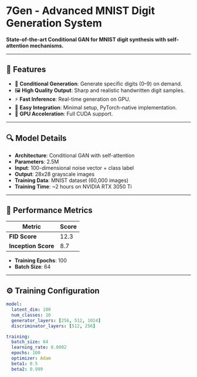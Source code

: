 # 7Gen - Advanced MNIST Digit Generation System

**State-of-the-art Conditional GAN for MNIST digit synthesis with self-attention mechanisms.**

---

## 🚀 Features

- 🎯 **Conditional Generation**: Generate specific digits (0–9) on demand.
- 🖼️ **High Quality Output**: Sharp and realistic handwritten digit samples.
- ⚡ **Fast Inference**: Real-time generation on GPU.
- 🔌 **Easy Integration**: Minimal setup, PyTorch-native implementation.
- 🚀 **GPU Acceleration**: Full CUDA support.

---

## 🔍 Model Details

- **Architecture**: Conditional GAN with self-attention  
- **Parameters**: 2.5M  
- **Input**: 100-dimensional noise vector + class label  
- **Output**: 28x28 grayscale images  
- **Training Data**: MNIST dataset (60,000 images)  
- **Training Time**: ~2 hours on NVIDIA RTX 3050 Ti  

---

## 🧪 Performance Metrics

| Metric           | Score |
|------------------|-------|
| **FID Score**    | 12.3  |
| **Inception Score** | 8.7   |

- **Training Epochs**: 100  
- **Batch Size**: 64  

---

## ⚙️ Training Configuration

```yaml
model:
  latent_dim: 100
  num_classes: 10
  generator_layers: [256, 512, 1024]
  discriminator_layers: [512, 256]

training:
  batch_size: 64
  learning_rate: 0.0002
  epochs: 100
  optimizer: Adam
  beta1: 0.5
  beta2: 0.999
